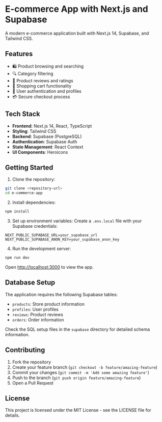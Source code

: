 # E-commerce App with Next.js and Supabase

A modern e-commerce application built with Next.js 14, Supabase, and Tailwind CSS.

## Features

- 🛍️ Product browsing and searching
- 🔍 Category filtering
- 🌟 Product reviews and ratings
- 🛒 Shopping cart functionality
- 👤 User authentication and profiles
- 💳 Secure checkout process

## Tech Stack

- **Frontend**: Next.js 14, React, TypeScript
- **Styling**: Tailwind CSS
- **Backend**: Supabase (PostgreSQL)
- **Authentication**: Supabase Auth
- **State Management**: React Context
- **UI Components**: Heroicons

## Getting Started

1. Clone the repository:

```bash
git clone <repository-url>
cd e-commerce-app
```

2. Install dependencies:

```bash
npm install
```

3. Set up environment variables:
   Create a `.env.local` file with your Supabase credentials:

```env
NEXT_PUBLIC_SUPABASE_URL=your_supabase_url
NEXT_PUBLIC_SUPABASE_ANON_KEY=your_supabase_anon_key
```

4. Run the development server:

```bash
npm run dev
```

Open [http://localhost:3000](http://localhost:3000) to view the app.

## Database Setup

The application requires the following Supabase tables:

- `products`: Store product information
- `profiles`: User profiles
- `reviews`: Product reviews
- `orders`: Order information

Check the SQL setup files in the `supabase` directory for detailed schema information.

## Contributing

1. Fork the repository
2. Create your feature branch (`git checkout -b feature/amazing-feature`)
3. Commit your changes (`git commit -m 'Add some amazing feature'`)
4. Push to the branch (`git push origin feature/amazing-feature`)
5. Open a Pull Request

## License

This project is licensed under the MIT License - see the LICENSE file for details.
